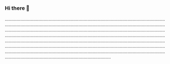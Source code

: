 ### Hi there 👋

......................................................................................................................................................................................................................................................................................................................................................................................................................................................................................................................................................................................................................................................................................................................................................................................................................................................................................................................................................................................